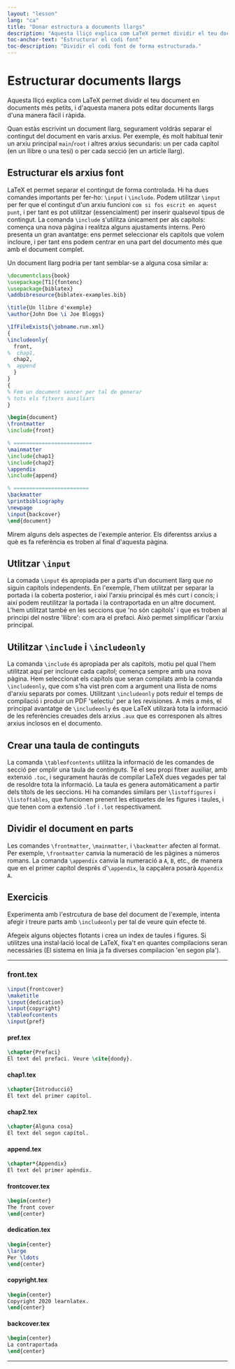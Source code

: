 ```yaml
---
layout: "lesson"
lang: "ca"
title: "Donar estructura a documents llargs"
description: "Aquesta lliçó explica com LaTeX permet dividir el teu document en documents més petits, i d'aquesta manera pots editar documents llargs d'una manera fàcil i ràpida."
toc-anchor-text: "Estructurar el codi font"
toc-description: "Dividir el codi font de forma estructurada."
---
```


# Estructurar documents llargs

<script>
runlatex.preincludes = {
 "pre0": {
    "pre1": "front.tex",
    "pre2": "pref.tex",
    "pre3": "chap1.tex",
    "pre4": "chap2.tex",
    "pre5": "append.tex",
    "pre6": "frontcover.tex",
    "pre7": "dedication.tex",
    "pre8": "copyright.tex",
    "pre9": "backcover.tex",
   }
}
</script>

<span
  class="summary">Aquesta lliçó explica com LaTeX permet dividir el teu document en documents més petits, i d'aquesta manera pots editar documents llargs d'una manera fàcil i ràpida.</span>

Quan estàs escrivint un document llarg, segurament voldràs separar el contingut del document en varis arxius. Per exemple, és molt habitual tenir un arxiu principal `main`/`root` i altres arxius secundaris: un per cada capítol (en un llibre o una tesi) o per cada secció (en un article llarg).

## Estructurar els arxius font

LaTeX et permet separar el contingut de forma controlada. Hi ha dues comandes importants per fer-ho: `\input` i `\include`. Podem utilitzar `\input` per fer que el contingut d'un arxiu funcioni `com si fos escrit en aquest punt`, i per tant es pot utilitzar (essencialment) per inserir qualsevol tipus de contingut. La comanda `\include` s'utilitza únicament per als capítols: comença una nova pàgina i realitza alguns ajustaments interns. Però presenta un gran avantatge: ens permet seleccionar els capítols que volem incloure, i per tant ens podem centrar en una part del documento més que amb el document complet.

Un document llarg podria per tant semblar-se a alguna cosa similar a:

<!-- pre0 {% raw %} -->
```latex
\documentclass{book}
\usepackage[T1]{fontenc}
\usepackage{biblatex}
\addbibresource{biblatex-examples.bib}

\title{Un llibre d'exemple}
\author{John Doe \i Joe Bloggs}

\IfFileExists{\jobname.run.xml}
{
\includeonly{
  front,
%  chap1,
  chap2,
%  append
  }
}
{
% Fem un document sencer per tal de generar
% tots els fitxers auxiliars
}

\begin{document}
\frontmatter
\include{front}

% =========================
\mainmatter
\include{chap1}
\include{chap2}
\appendix
\include{append}

% ========================
\backmatter
\printbibliography
\newpage
\input{backcover}
\end{document}
```
<!-- {% endraw %} -->

Mirem alguns dels aspectes de l'exemple anterior. Els diferentss arxius a què es fa referència es troben al final d'aquesta pàgina.

## Utlitzar `\input`

La comada `\input` és apropiada per a parts d'un document llarg que _no_ siguin capítols independents. En l'exemple, l'hem utilitzat per separar la portada i la coberta posterior, i així l'arxiu principal és més curt i concís; i així podem reutilitzar la portada i la contraportada en un altre document. L'hem utilitzat també en les seccions que 'no són capítols' i que es troben al principi del nostre 'llibre': com ara el prefaci. Això permet simplificar l'arxiu principal.

## Utilitzar `\include` i `\includeonly`

La comanda `\include` és apropiada per als capítols, motiu pel qual l'hem utilitzat aquí per incloure cada capítol; comença sempre amb una nova pàgina. Hem seleccionat els capítols que seran compilats amb la comanda `\includeonly`, que com s'ha vist pren com a argument una llista de noms d'arxiu separats por comes. Utilitzant `\includeonly` pots reduir el temps de compilació i produir un PDF 'selectiu' per a les revisiones. A més a més, el principal avantatge de `\includeonly` és que LaTeX utilizarà tota la informació de les referències creuades dels arxius `.aux` que es corresponen als altres arxius inclosos en el documento.

## Crear una taula de continguts

La comanda `\tableofcontents` utilitza la informació de les comandes de secció per omplir una taula de continguts. Té el seu propi fitxer auxiliar, amb extenxió `.toc`, i segurament hauràs de compilar LaTeX dues vegades per tal de resoldre tota la informació. La taula es genera automàticament a partir dels títols de les seccions. Hi ha comandes similars per `\listoffigures` i `\listoftables`, que funcionen prenent les etiquetes de les figures i taules, i que tenen com a extensió `.lof` i `.lot` respectivament.

## Dividir el document en parts

Les comandes `\frontmatter`, `\mainmatter`, i `\backmatter` afecten al format. Per exemple, `\frontmatter` canvia la numeració de les pàgines a números romans. La comanda `\appendix` canvia la numeració a `A`, `B`, etc., de manera que en el primer capítol després d'`\appendix`, la capçalera posarà `Appendix A`.

## Exercicis

Experimenta amb l'estrcutura de base del document de l'exemple, intenta afegir i treure parts amb `\includeonly` per tal de veure quin efecte té.

Afegeix alguns objectes flotants i crea un index de taules i figures. Si utilitzes una instal·lació local de LaTeX, fixa't en quantes compilacions seran necessàries (El sistema en línia ja fa diverses compilacion 'en segon pla').

----

### front.tex
<!-- pre1 {% raw %} -->
```latex
\input{frontcover}
\maketitle
\input{dedication}
\input{copyright}
\tableofcontents
\input{pref}
```

#### pref.tex
<!-- pre2 {% raw %} -->
```latex
\chapter{Prefaci}
El text del prefaci. Veure \cite{doody}.
```
<!-- {% endraw %} -->

#### chap1.tex
<!-- pre3 {% raw %} -->
```latex
\chapter{Introducció}
El text del primer capítol.
```
<!-- {% endraw %} -->

#### chap2.tex
<!-- pre4 {% raw %} -->
```latex
\chapter{Alguna cosa}
El text del segon capítol.
```
<!-- {% endraw %} -->

####  append.tex
<!-- pre5 {% raw %} -->
```latex
\chapter*{Appendix}
El text del primer apèndix.
```
<!-- {% endraw %} -->

#### frontcover.tex
<!-- pre6 {% raw %} -->
```latex
\begin{center}
The front cover
\end{center}
```
<!-- {% endraw %} -->

#### dedication.tex
<!-- pre7 {% raw %} -->
```latex
\begin{center}
\large
Per \ldots
\end{center}
```
<!-- {% endraw %} -->

#### copyright.tex
<!-- pre8 {% raw %} -->
```latex
\begin{center}
Copyright 2020 learnlatex.
\end{center}
```
<!-- {% endraw %} -->

#### backcover.tex
<!-- pre9 {% raw %} -->
```latex
\begin{center}
La contraportada
\end{center}
```
<!-- {% endraw %} -->

----
